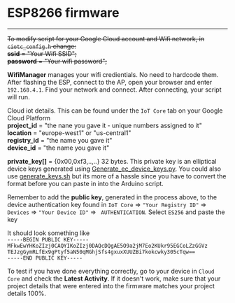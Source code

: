 # ESP8266 firmware

---


~~To modify script for your Google Cloud account and Wifi network, in
`ciotc_config.h` change: <br>
**ssid** = "Your Wifi SSID"; <br>
**password** = "Your wifi password";<br>~~

**WifiManager** manages your wifi credientials. No need to hardcode them. After flashing the ESP, 
connect to the AP, open your browser and enter `192.168.4.1`. Find your network and connect. 
After connecting, your script will run. 

Cloud iot details. This can be found under the `IoT Core` tab on your Google Cloud Platform  <br>
**project_id** = "the nane you gave it - unique numbers assigned to it"     <br>
**location** = "europe-west1" or "us-central1"                              <br>
**registry_id** = "the name you gave it"                                    <br>
**device_id** = "the name you gave it"                                      <br>

**private_key[]** = {0x00,0xf3,..,..} 32 bytes. This private key is an elliptical device keys generated using 
[Generate_ec_device_keys.py](https://github.com/Corne173/IoT_Energy_Logger/blob/master/Python/Cloud%20Device%20Management/Generate_ec_device_keys.py). 
You could also use [generate_keys.sh](https://github.com/Corne173/IoT_Energy_Logger/blob/master/Python/Cloud%20Device%20Management/generate_keys.sh)
but its more of a hassle since you have to convert the format before you can paste in into the Arduino script. 
<br>

Remember to add the **public key**, generated in the process above, to the device authentication key found in `IoT Core` => `"Your Registry ID"` 
=> `Devices` => `"Your Device ID"` => `
AUTHENTICATION`. Select `ES256` and paste the key <br>

It should look something like <br>
`-----BEGIN PUBLIC KEY-----` <br>
`MFkwEwYHKoZIzj0CAQYIKoZIzj0DAQcDQgAE5O9a2jM7Eo2KUkr95EGCoLZzGGVz`<br>
`TEJzgGymRLfEx9gPtyf5aN50qMGhjSfs4gxuxXUUZBi7kokcwky305cTqw==`<br>
`-----END PUBLIC KEY-----` <br>

To test if you have done everything correctly, go to your device in `Cloud Core` and check the **Latest Activity**. 
If it doesn't work, make sure that your project details that were entered into the firmware matches your project details 100%.
